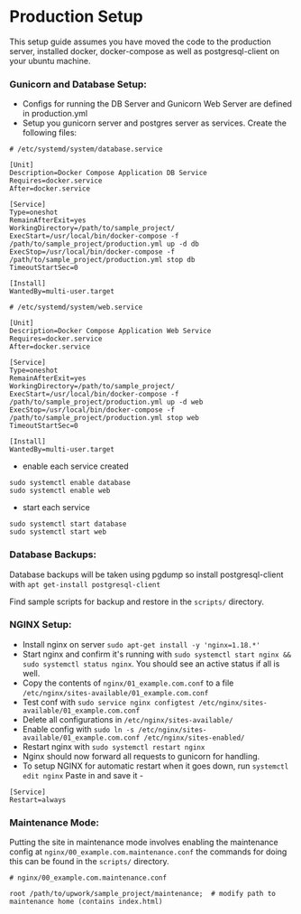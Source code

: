# Production Setup
This setup guide assumes you have moved the code to the production server,
installed docker, docker-compose as well as postgresql-client on your ubuntu machine.


### Gunicorn and Database Setup:
* Configs for running the DB Server and Gunicorn Web Server are defined in production.yml
* Setup you gunicorn server and postgres server as services. Create the following files:
```
# /etc/systemd/system/database.service

[Unit]
Description=Docker Compose Application DB Service
Requires=docker.service
After=docker.service

[Service]
Type=oneshot
RemainAfterExit=yes
WorkingDirectory=/path/to/sample_project/
ExecStart=/usr/local/bin/docker-compose -f /path/to/sample_project/production.yml up -d db
ExecStop=/usr/local/bin/docker-compose -f /path/to/sample_project/production.yml stop db
TimeoutStartSec=0

[Install]
WantedBy=multi-user.target
```

```
# /etc/systemd/system/web.service

[Unit]
Description=Docker Compose Application Web Service
Requires=docker.service
After=docker.service

[Service]
Type=oneshot
RemainAfterExit=yes
WorkingDirectory=/path/to/sample_project/
ExecStart=/usr/local/bin/docker-compose -f /path/to/sample_project/production.yml up -d web
ExecStop=/usr/local/bin/docker-compose -f /path/to/sample_project/production.yml stop web
TimeoutStartSec=0

[Install]
WantedBy=multi-user.target
```
* enable each service created
```
sudo systemctl enable database
sudo systemctl enable web
```
* start each service
```
sudo systemctl start database
sudo systemctl start web
```

### Database Backups:
Database backups will be taken using pgdump so install postgresql-client with `apt get-install postgresql-client`

Find sample scripts for backup and restore in the `scripts/` directory.

### NGINX Setup:
* Install nginx on server `sudo apt-get install -y 'nginx=1.18.*'`
* Start nginx and confirm it's running with `sudo systemctl start nginx && sudo systemctl status nginx`. 
You should see an active status if all is well.
* Copy the contents of `nginx/01_example.com.conf` to a file `/etc/nginx/sites-available/01_example.com.conf`
* Test conf with `sudo service nginx configtest /etc/nginx/sites-available/01_example.com.conf`
* Delete all configurations in `/etc/nginx/sites-available/`
* Enable config with `sudo ln -s /etc/nginx/sites-available/01_example.com.conf /etc/nginx/sites-enabled/`
* Restart nginx with `sudo systemctl restart nginx`
* Nginx should now forward all requests to gunicorn for handling.
* To setup NGINX for automatic restart when it goes down, run `systemctl edit nginx`
Paste in and save it -
```
[Service]
Restart=always
```

### Maintenance Mode:
Putting the site in maintenance mode involves enabling the maintenance config at `nginx/00_example.com.maintenance.conf`
the commands for doing this can be found in the `scripts/` directory.

```
# nginx/00_example.com.maintenance.conf

root /path/to/upwork/sample_project/maintenance;  # modify path to maintenance home (contains index.html)
```
